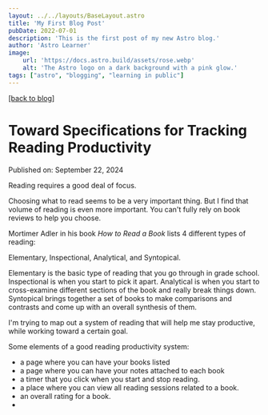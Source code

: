 ```yaml
---
layout: ../../layouts/BaseLayout.astro
title: 'My First Blog Post'
pubDate: 2022-07-01
description: 'This is the first post of my new Astro blog.'
author: 'Astro Learner'
image:
    url: 'https://docs.astro.build/assets/rose.webp'
    alt: 'The Astro logo on a dark background with a pink glow.'
tags: ["astro", "blogging", "learning in public"]
---
```

[[back to blog]](/)
# Toward Specifications for Tracking Reading Productivity

Published on: September 22, 2024

Reading requires a good deal of focus.

Choosing what to read seems to be a very important thing. But I find that volume of reading is even more important. You can't fully rely on book reviews to help you choose. 

Mortimer Adler in his book *How to Read a Book* lists 4 different types of reading:

Elementary, Inspectional, Analytical, and Syntopical.

Elementary is the basic type of reading that you go through in grade school. Inspectional is when you start to pick it apart. Analytical is when you start to cross-examine different sections of the book and really break things down. Syntopical brings together a set of books to make comparisons and contrasts and come up with an overall synthesis of them.

I'm trying to map out a system of reading that will help me stay productive, while working toward a certain goal. 

Some elements of a good reading productivity system:

- a page where you can have your books listed
- a page where you can have your notes attached to each book
- a timer that you click when you start and stop reading.
- a place where you can view all reading sessions related to a book.
- an overall rating for a book.
- 